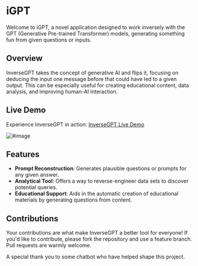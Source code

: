 # iGPT

Welcome to iGPT, a novel application designed to work inversely with the GPT (Generative Pre-trained Transformer) models, generating something fun from given questions or inputs.

## Overview

InverseGPT takes the concept of generative AI and flips it, focusing on deducing the input one message before that could have led to a given output. This can be especially useful for creating educational content, data analysis, and improving human-AI interaction.

## Live Demo

Experience InverseGPT in action: [InverseGPT Live Demo](https://fabriziosalmi.github.io/InverseGPT/)

![#image](https://github.com/fabriziosalmi/InverseGPT/blob/main/InverseGPT.png?raw=true)

## Features

- **Prompt Reconstruction**: Generates plausible questions or prompts for any given answer.
- **Analytical Tool**: Offers a way to reverse-engineer data sets to discover potential queries.
- **Educational Support**: Aids in the automatic creation of educational materials by generating questions from content.

## Contributions

Your contributions are what make InverseGPT a better tool for everyone! If you'd like to contribute, please fork the repository and use a feature branch. Pull requests are warmly welcome.

A special thank you to some chatbot who have helped shape this project.
